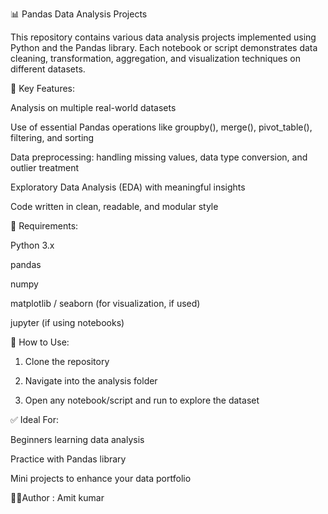 
📊 Pandas Data Analysis Projects

This repository contains various data analysis projects implemented using Python and the Pandas library. Each notebook or script demonstrates data cleaning, transformation, aggregation, and visualization techniques on different datasets.

🧰 Key Features:

Analysis on multiple real-world datasets

Use of essential Pandas operations like groupby(), merge(), pivot_table(), filtering, and sorting

Data preprocessing: handling missing values, data type conversion, and outlier treatment

Exploratory Data Analysis (EDA) with meaningful insights

Code written in clean, readable, and modular style



🧪 Requirements:

Python 3.x

pandas

numpy

matplotlib / seaborn (for visualization, if used)

jupyter (if using notebooks)


🚀 How to Use:

1. Clone the repository


2. Navigate into the analysis folder


3. Open any notebook/script and run to explore the dataset



✅ Ideal For:

Beginners learning data analysis

Practice with Pandas library

Mini projects to enhance your data portfolio


🙋‍♂️Author : Amit kumar
